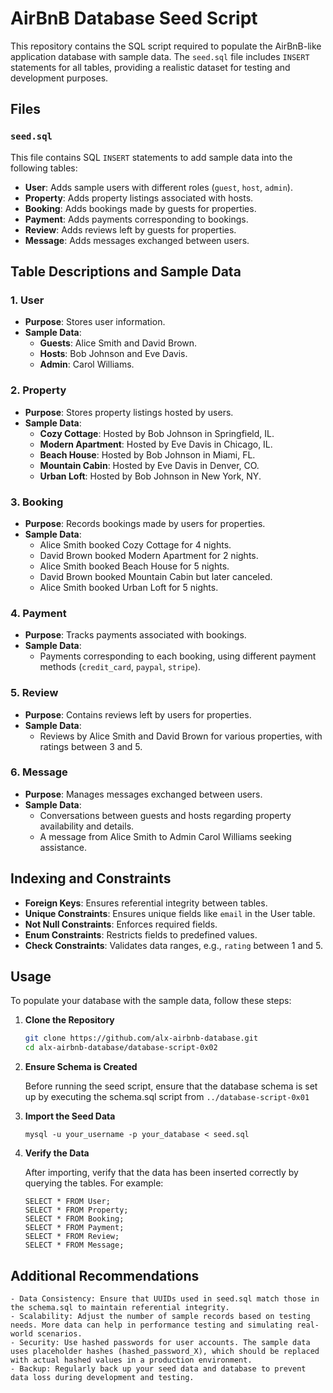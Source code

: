 # AirBnB Database Seed Script

This repository contains the SQL script required to populate the AirBnB-like application database with sample data. The `seed.sql` file includes `INSERT` statements for all tables, providing a realistic dataset for testing and development purposes.

## Files

### `seed.sql`

This file contains SQL `INSERT` statements to add sample data into the following tables:

- **User**: Adds sample users with different roles (`guest`, `host`, `admin`).
- **Property**: Adds property listings associated with hosts.
- **Booking**: Adds bookings made by guests for properties.
- **Payment**: Adds payments corresponding to bookings.
- **Review**: Adds reviews left by guests for properties.
- **Message**: Adds messages exchanged between users.

## Table Descriptions and Sample Data

### 1. User

- **Purpose**: Stores user information.
- **Sample Data**:
  - **Guests**: Alice Smith and David Brown.
  - **Hosts**: Bob Johnson and Eve Davis.
  - **Admin**: Carol Williams.

### 2. Property

- **Purpose**: Stores property listings hosted by users.
- **Sample Data**:
  - **Cozy Cottage**: Hosted by Bob Johnson in Springfield, IL.
  - **Modern Apartment**: Hosted by Eve Davis in Chicago, IL.
  - **Beach House**: Hosted by Bob Johnson in Miami, FL.
  - **Mountain Cabin**: Hosted by Eve Davis in Denver, CO.
  - **Urban Loft**: Hosted by Bob Johnson in New York, NY.

### 3. Booking

- **Purpose**: Records bookings made by users for properties.
- **Sample Data**:
  - Alice Smith booked Cozy Cottage for 4 nights.
  - David Brown booked Modern Apartment for 2 nights.
  - Alice Smith booked Beach House for 5 nights.
  - David Brown booked Mountain Cabin but later canceled.
  - Alice Smith booked Urban Loft for 5 nights.

### 4. Payment

- **Purpose**: Tracks payments associated with bookings.
- **Sample Data**:
  - Payments corresponding to each booking, using different payment methods (`credit_card`, `paypal`, `stripe`).

### 5. Review

- **Purpose**: Contains reviews left by users for properties.
- **Sample Data**:
  - Reviews by Alice Smith and David Brown for various properties, with ratings between 3 and 5.

### 6. Message

- **Purpose**: Manages messages exchanged between users.
- **Sample Data**:
  - Conversations between guests and hosts regarding property availability and details.
  - A message from Alice Smith to Admin Carol Williams seeking assistance.

## Indexing and Constraints

- **Foreign Keys**: Ensures referential integrity between tables.
- **Unique Constraints**: Ensures unique fields like `email` in the User table.
- **Not Null Constraints**: Enforces required fields.
- **Enum Constraints**: Restricts fields to predefined values.
- **Check Constraints**: Validates data ranges, e.g., `rating` between 1 and 5.

## Usage

To populate your database with the sample data, follow these steps:

1. **Clone the Repository**

   ```bash
   git clone https://github.com/alx-airbnb-database.git
   cd alx-airbnb-database/database-script-0x02

2. **Ensure Schema is Created**

    Before running the seed script, ensure that the database schema is set up by executing the schema.sql script from `../database-script-0x01`

3. **Import the Seed Data**

    ```
    mysql -u your_username -p your_database < seed.sql

4. **Verify the Data**

    After importing, verify that the data has been inserted correctly by querying the tables. For example:

    ```
    SELECT * FROM User;
    SELECT * FROM Property;
    SELECT * FROM Booking;
    SELECT * FROM Payment;
    SELECT * FROM Review;
    SELECT * FROM Message;

## Additional Recommendations

    - Data Consistency: Ensure that UUIDs used in seed.sql match those in the schema.sql to maintain referential integrity.
    - Scalability: Adjust the number of sample records based on testing needs. More data can help in performance testing and simulating real-world scenarios.
    - Security: Use hashed passwords for user accounts. The sample data uses placeholder hashes (hashed_password_X), which should be replaced with actual hashed values in a production environment.
    - Backup: Regularly back up your seed data and database to prevent data loss during development and testing.

